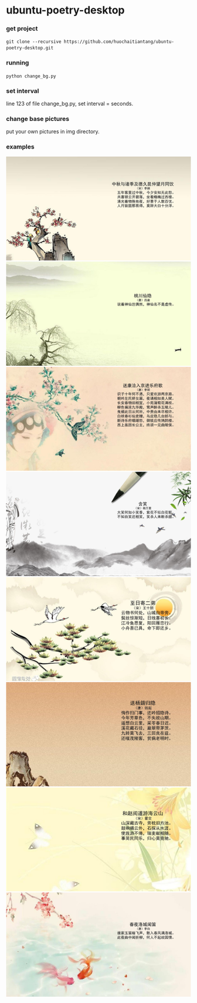 # ubuntu-poetry-desktop

### get project
  `git clone --recursive https://github.com/huochaitiantang/ubuntu-poetry-desktop.git`

### running
  `python change_bg.py`

### set interval
  line 123 of file change_bg.py, set interval = seconds.

### change base pictures
  put your own pictures in img directory.

### examples
  ![avatar](/examples/example_1.jpg)
  ![avatar](/examples/example_2.jpg)
  ![avatar](/examples/example_3.jpg)
  ![avatar](/examples/example_4.jpg)
  ![avatar](/examples/example_5.jpg)
  ![avatar](/examples/example_6.jpg)
  ![avatar](/examples/example_7.jpg)
  ![avatar](/examples/example_8.jpg)

